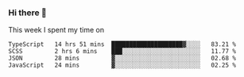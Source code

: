 ### Hi there 👋

<!--
**qiruohan/qiruohan** is a ✨ _special_ ✨ repository because its `README.md` (this file) appears on your GitHub profile.

Here are some ideas to get you started:

- 🔭 I’m currently working on ...
- 🌱 I’m currently learning ...
- 👯 I’m looking to collaborate on ...
- 🤔 I’m looking for help with ...
- 💬 Ask me about ...
- 📫 How to reach me: ...
- 😄 Pronouns: ...
- ⚡ Fun fact: ...
-->

This week I spent my time on 
<!--START_SECTION:waka-->
```text
TypeScript   14 hrs 51 mins  ████████████████████▓░░░░   83.21 % 
SCSS         2 hrs 6 mins    ███░░░░░░░░░░░░░░░░░░░░░░   11.77 % 
JSON         28 mins         ▓░░░░░░░░░░░░░░░░░░░░░░░░   02.68 % 
JavaScript   24 mins         ▓░░░░░░░░░░░░░░░░░░░░░░░░   02.25 % 
```
<!--END_SECTION:waka-->
